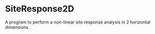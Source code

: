 # SiteResponse2D
  A program to perform a non-linear site response analysis in 2 horizontal dimensions.
